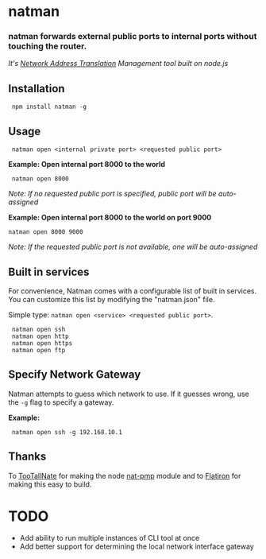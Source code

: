 # natman

### natman forwards external public ports to internal ports without touching the router.

*It's [Network Address Translation](http://en.wikipedia.org/wiki/Network_address_translation) Management tool built on node.js*



## Installation

     npm install natman -g
     
## Usage

     natman open <internal private port> <requested public port>

**Example: Open internal port 8000 to the world**

     natman open 8000

*Note: If no requested public port is specified, public port will be auto-assigned*

**Example: Open internal port 8000 to the world on port 9000**

    natman open 8000 9000

*Note: If the requested public port is not available, one will be auto-assigned*

## Built in services

For convenience, Natman comes with a configurable list of built in services. You can customize this list by modifying the "natman.json" file.

Simple type: `natman open <service> <requested public port>`.

     natman open ssh
     natman open http
     natman open https
     natman open ftp

## Specify Network Gateway

Natman attempts to guess which network to use. If it guesses wrong, use the `-g` flag to specify a gateway.

**Example:**

     natman open ssh -g 192.168.10.1

## Thanks

To [TooTallNate](https://github.com/TooTallNate/) for making the node [nat-pmp](https://github.com/TooTallNate/node-nat-pmp) module and to [Flatiron](http://github.com/flatiron) for making this easy to build.

# TODO
 - Add ability to run multiple instances of CLI tool at once
 - Add better support for determining the local network interface gateway
